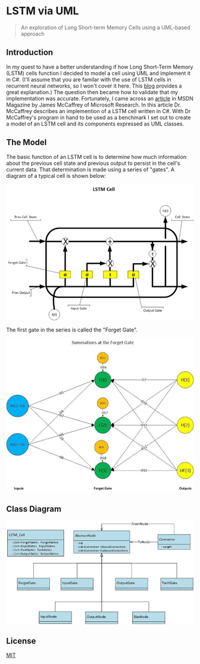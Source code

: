 # LSTM via UML
> An exploration of Long Short-term Memory Cells using a UML-based approach

## Introduction
In my quest to have a better understanding if how Long Short-Term Memory (LSTM) cells function I decided to model a cell using UML and implement it in C#. (I'll assume that you are familar with the use of LSTM cells in recurrent neural networks, so I won't cover it here. This [blog](https://bit.ly/1iaBaLH) provides a great explanation.)  The question then became how to validate that my implementation was accurate. Fortunately, I came across an [article](https://bit.ly/2NMdn5n) in MSDN Magazine by James McCaffrey of Microsoft Research. In this article Dr. McCaffrey describes an implemention of a LSTM cell written in C#. With Dr McCaffrey's program in hand to be used as a benchmark I set out to create a model of an LSTM cell and its components expressed as UML classes.

## The Model

The basic function of an LSTM cell is to determine how much information about the previous cell state and previous output to persist in the cell's current data. That determination is made using a series of "gates". A diagram of a typical cell is shown below:

![Image](/LSTM_UML/images/LSTMCell.jpg?raw=true "Title")





The first gate in the series is called the "Forget Gate".

![Image](/LSTM_UML/images/ForgetGateSummations.jpg?raw=true "Title")


## Class Diagram
![Image](/LSTM_UML/images/LSTM_Cell_Class_Diagram.jpg?raw=true "Title")


## License
[MIT](https://choosealicense.com/licenses/mit/)

